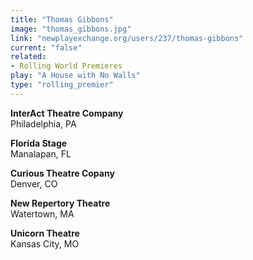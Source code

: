 ```yaml
---
title: "Thomas Gibbons"
image: "thomas_gibbons.jpg"
link: "newplayexchange.org/users/237/thomas-gibbons"
current: "false"
related:
- Rolling World Premieres
play: "A House with No Walls"
type: "rolling_premier"
---
```


**InterAct Theatre Company**\
Philadelphia, PA

**Florida Stage**\
Manalapan, FL

**Curious Theatre Copany**\
Denver, CO

**New Repertory Theatre**\
Watertown, MA

**Unicorn Theatre**\
Kansas City, MO
